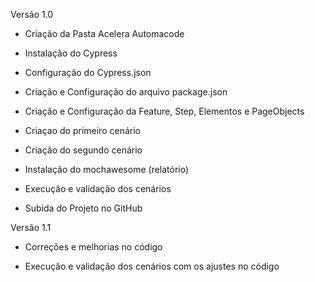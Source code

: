  Versão 1.0

- Criação da Pasta Acelera Automacode
           
- Instalação do Cypress

- Configuração do Cypress.json

- Criação e Configuração do arquivo package.json

- Criação e Configuração da Feature, Step, Elementos e PageObjects           

- Criaçao do primeiro cenário

- Criação do segundo cenário

- Instalação do mochawesome (relatório)

- Execução e validação dos cenários
 
- Subida do Projeto no GitHub

Versão 1.1

- Correções e melhorias no código

- Execução e validação dos cenários com os ajustes no código


